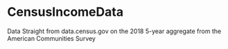 # CensusIncomeData
Data Straight from data.census.gov on the 2018 5-year aggregate from the American Communities Survey
